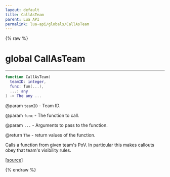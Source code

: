 ```yaml
---
layout: default
title: CallAsTeam
parent: Lua API
permalink: lua-api/globals/CallAsTeam
---
```


{% raw %}

# global CallAsTeam

---

```lua
function CallAsTeam(
  teamID: integer,
  func: fun(...),
  ...: any
) -> The any ...
```
@param `teamID` - Team ID.

@param `func` - The function to call.

@param `...` - Arguments to pass to the function.


@return `The` - return values of the function.






Calls a function from given team's PoV. In particular this makes callouts obey that team's visibility rules.

[<a href="https://github.com/beyond-all-reason/RecoilEngine/blob/b4d0041e4c68c34dace9abf492f9193d28ef5d7e/rts/Lua/LuaHandleSynced.cpp#L2526-L2533" target="_blank">source</a>]


{% endraw %}